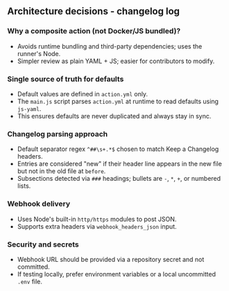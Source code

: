 ## Architecture decisions - changelog log

### Why a composite action (not Docker/JS bundled)?

- Avoids runtime bundling and third-party dependencies; uses the runner's Node.
- Simpler review as plain YAML + JS; easier for contributors to modify.

### Single source of truth for defaults

- Default values are defined in `action.yml` only.
- The `main.js` script parses `action.yml` at runtime to read defaults using `js-yaml`.
- This ensures defaults are never duplicated and always stay in sync.

### Changelog parsing approach

- Default separator regex `^##\s+.*$` chosen to match Keep a Changelog headers.
- Entries are considered "new" if their header line appears in the new file but not in the old file at `before`.
- Subsections detected via `###` headings; bullets are `-`, `*`, `+`, or numbered lists.

### Webhook delivery

- Uses Node's built-in `http/https` modules to post JSON.
- Supports extra headers via `webhook_headers_json` input.

### Security and secrets

- Webhook URL should be provided via a repository secret and not committed.
- If testing locally, prefer environment variables or a local uncommitted `.env` file.
